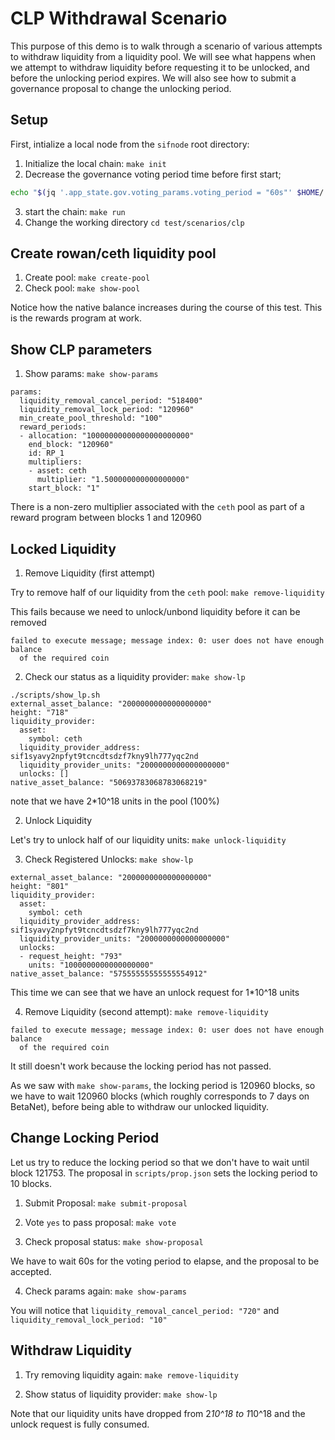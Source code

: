 # CLP Withdrawal Scenario

This purpose of this demo is to walk through a scenario of various attempts to
withdraw liquidity from a liquidity pool. We will see what happens when we 
attempt to withdraw liquidity before requesting it to be unlocked, and before
the unlocking period expires. We will also see how to submit a governance 
proposal to change the unlocking period. 

## Setup

First, intialize a local node from the `sifnode` root directory:

1. Initialize the local chain: `make init`
2. Decrease the governance voting period time before first start;
```bash
echo "$(jq '.app_state.gov.voting_params.voting_period = "60s"' $HOME/.sifnoded/config/genesis.json)" > $HOME/.sifnoded/config/genesis.json
```
3. start the chain: `make run`
4. Change the working directory `cd test/scenarios/clp`

## Create rowan/ceth liquidity pool

1. Create pool: `make create-pool`
2. Check pool: `make show-pool`

Notice how the native balance increases during the course of this test. This is the rewards program at work.

## Show CLP parameters

1. Show params: `make show-params`

```
params:
  liquidity_removal_cancel_period: "518400"
  liquidity_removal_lock_period: "120960"
  min_create_pool_threshold: "100"
  reward_periods:
  - allocation: "10000000000000000000000"
    end_block: "120960"
    id: RP_1
    multipliers:
    - asset: ceth
      multiplier: "1.500000000000000000"
    start_block: "1"
```

There is a non-zero multiplier associated with the `ceth` pool as part of a 
reward program between blocks 1 and 120960

## Locked Liquidity

1. Remove Liquidity (first attempt)

Try to remove half of our liquidity from the `ceth` pool: 
`make remove-liquidity`

This fails because we need to unlock/unbond liquidity before it can be removed

```
failed to execute message; message index: 0: user does not have enough balance
  of the required coin
```

2. Check our status as a liquidity provider: `make show-lp`

```
./scripts/show_lp.sh
external_asset_balance: "2000000000000000000"
height: "718"
liquidity_provider:
  asset:
    symbol: ceth
  liquidity_provider_address: sif1syavy2npfyt9tcncdtsdzf7kny9lh777yqc2nd
  liquidity_provider_units: "2000000000000000000"
  unlocks: []
native_asset_balance: "50693783068783068219"
```

note that we have 2*10^18 units in the pool (100%)

2. Unlock Liquidity

Let's try to unlock half of our liquidity units: `make unlock-liquidity`

3. Check Registered Unlocks: `make show-lp`

```
external_asset_balance: "2000000000000000000"
height: "801"
liquidity_provider:
  asset:
    symbol: ceth
  liquidity_provider_address: sif1syavy2npfyt9tcncdtsdzf7kny9lh777yqc2nd
  liquidity_provider_units: "2000000000000000000"
  unlocks:
  - request_height: "793"
    units: "1000000000000000000"
native_asset_balance: "57555555555555554912"
```

This time we can see that we have an unlock request for 1*10^18 units

4. Remove Liquidity (second attempt): `make remove-liquidity`

```
failed to execute message; message index: 0: user does not have enough balance
  of the required coin
```

It still doesn't work because the locking period has not passed.

As we saw with `make show-params`, the locking period is 120960 blocks, so we 
have to wait 120960 blocks (which roughly corresponds to 7 days on BetaNet), 
before being able to withdraw our unlocked liquidity.

## Change Locking Period

Let us try to reduce the locking period so that we don't have to wait until 
block 121753. The proposal in `scripts/prop.json` sets the locking period to 10
blocks.

1. Submit Proposal: `make submit-proposal`

2. Vote `yes` to pass proposal: `make vote`

3. Check proposal status: `make show-proposal`

We have to wait 60s for the voting period to elapse, and the proposal to be
accepted.

4. Check params again: `make show-params`

You will notice that `liquidity_removal_cancel_period: "720"` and `liquidity_removal_lock_period: "10"`

## Withdraw Liquidity

1. Try removing liquidity again: `make remove-liquidity`

2. Show status of liquidity provider: `make show-lp`

Note that our liquidity units have dropped from 2*10^18 to 1*10^18 and the
unlock request is fully consumed.
